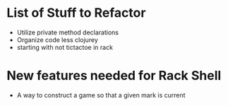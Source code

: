 # List of Stuff to Refactor

- Utilize private method declarations
- Organize code less clojurey
- starting with not tictactoe in rack

# New features needed for Rack Shell

- A way to construct a game so that a given mark is current
